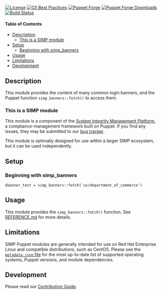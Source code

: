 [![License](https://img.shields.io/:license-apache-blue.svg)](http://www.apache.org/licenses/LICENSE-2.0.html)
[![CII Best Practices](https://bestpractices.coreinfrastructure.org/projects/73/badge)](https://bestpractices.coreinfrastructure.org/projects/73)
[![Puppet Forge](https://img.shields.io/puppetforge/v/simp/simp_banners.svg)](https://forge.puppetlabs.com/simp/simp_banners)
[![Puppet Forge Downloads](https://img.shields.io/puppetforge/dt/simp/simp_banners.svg)](https://forge.puppetlabs.com/simp/simp_banners)
[![Build Status](https://travis-ci.org/simp/pupmod-simp-simp_banners.svg)](https://travis-ci.org/simp/pupmod-simp-simp_banners)

#### Table of Contents

<!-- vim-markdown-toc GFM -->

* [Description](#description)
  * [This is a SIMP module](#this-is-a-simp-module)
* [Setup](#setup)
  * [Beginning with simp_banners](#beginning-with-simp_banners)
* [Usage](#usage)
* [Limitations](#limitations)
* [Development](#development)

<!-- vim-markdown-toc -->


## Description

This module provides the content of many common login banners, and the Puppet
function `simp_banners::fetch()` to access them.

### This is a SIMP module

This module is a component of the [System Integrity Management
Platform][simp-site], a compliance-management framework built on Puppet. If you
find any issues, they may be submitted to our [bug tracker][simp-bug-tracker].

This module is optimally designed for use within a larger SIMP ecosystem, but
it can be used independently.

[simp-bug-tracker]: https://simp-project.atlassian.net/
[simp-site]: https://simp-project.com

## Setup

### Beginning with simp_banners

```puppet
$banner_text = simp_banners::fetch('us/department_of_commerce')
```

## Usage

This module provides the `simp_banners::fetch()` function.  See
[REFERENCE.md](REFERENCE.md) for more details.

## Limitations

SIMP Puppet modules are generally intended for use on Red Hat Enterprise Linux
and compatible distributions, such as CentOS. Please see the [`metadata.json`
file](./metadata.json) for the most up-to-date list of supported operating
systems, Puppet versions, and module dependencies.

## Development

Please read our [Contribution Guide](https://simp.readthedocs.io/en/stable/contributors_guide/index.html).
